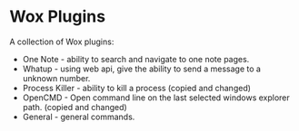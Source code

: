 # Wox Plugins
A collection of Wox plugins:
- One Note - ability to search and navigate to one note pages.
- Whatup - using web api, give the ability to send a message to a unknown number.
- Process Killer - ability to kill a process (copied and changed)
- OpenCMD - Open command line on the last selected windows explorer path. (copied and changed)
- General - general commands.

